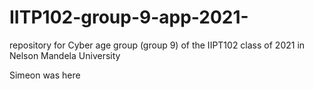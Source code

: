 # IITP102-group-9-app-2021-
repository for Cyber age group (group 9) of the IIPT102 class of 2021 in Nelson Mandela University

Simeon was here
